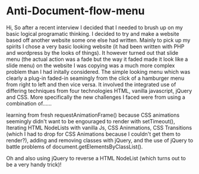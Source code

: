 # Anti-Document-flow-menu

Hi, So after a recent interview I decided that I needed to brush up on my basic logical programatic thinking. I decided to try and make a website based off another website some one else had written. Mainly to pick up my spirits I chose a very basic looking website (it had been written with PHP and wordpress by the looks of things). It however turned out that slide menu (the actual action was a fade but the way it faded made it look like a slide menu) on the website I was copying was a much more complex problem than I had initally considered. The simple looking menu which was clearly a plug-in faded-in seamingly from the click of a hamburger menu from right to left and then vice versa. It involved the integrated use of differing techniques from four technologies HTML, vanilla javascript, jQuery and CSS. More specifically the new challenges I faced were from using a combination of......

learning from fresh requestAnimationFrame() because CSS animations seemingly didn't want to be engouraged to render with setTimeout(),
Iterating HTML NodeLists with vanilla Js,
CSS Aninmations,
CSS Transitions (which I had to drop for CSS Animations because I couldn't get them to render?),
adding and removing classes with jQuery,
and the use of jQuery to battle problems of document.getElementsByClassList().

Oh and also using jQuery to reverse a HTML NodeList (which turns out to be a very handy trick)!
